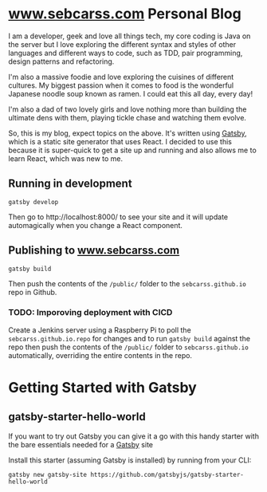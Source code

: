 # www.sebcarss.com Personal Blog
I am a developer, geek and love all things tech, my core coding is Java on the server but 
I love exploring the different syntax and styles of other languages and different ways to 
code, such as TDD, pair programming, design patterns and refactoring. 

I'm also a massive foodie and love exploring the cuisines of different cultures. My biggest
passion when it comes to food is the wonderful Japanese noodle soup known as ramen. I could
eat this all day, every day!

I'm also a dad of two lovely girls and love nothing more than building the ultimate dens
with them, playing tickle chase and watching them evolve. 

So, this is my blog, expect topics on the above. It's written using [Gatsby](https://www.gatsbyjs.org/), 
which is a static site generator that uses React. I decided to use this because it is super-quick
to get a site up and running and also allows me to learn React, which was new to me. 


## Running in development
`gatsby develop`

Then go to http://localhost:8000/ to see your site and it will update automagically when you change a 
React component.

## Publishing to www.sebcarss.com
`gatsby build`

Then push the contents of the `/public/` folder to the `sebcarss.github.io` repo in Github. 

### TODO: Imporoving deployment with CICD
Create a Jenkins server using a Raspberry Pi to poll the `sebcarss.github.io.repo` for changes and to 
run `gatsby build` against the repo then push the contents of the `/public/` folder to `sebcarss.github.io`
automatically, overriding the entire contents in the repo. 

# Getting Started with Gatsby
## gatsby-starter-hello-world
If you want to try out Gatsby you can give it a go with this handy starter with the bare 
essentials needed for a [Gatsby](https://www.gatsbyjs.org/) site

Install this starter (assuming Gatsby is installed) by running from your CLI:
```
gatsby new gatsby-site https://github.com/gatsbyjs/gatsby-starter-hello-world
```